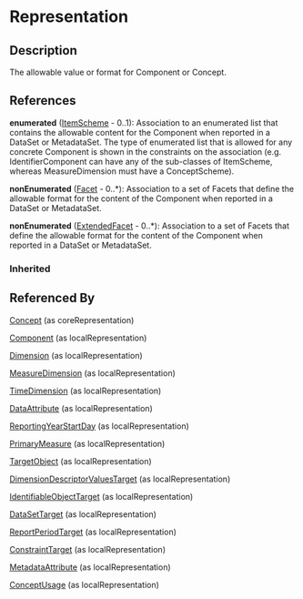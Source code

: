 
# Representation





## Description

The allowable value or format for Component or Concept.




## References

**enumerated** ([ItemScheme](ItemScheme.md) - 0..1): Association to an enumerated list that contains the allowable content for the Component when reported in a DataSet or MetadataSet. The type of enumerated list that is allowed for any concrete Component is shown in the constraints on the association (e.g. IdentifierComponent can have any of the sub-classes of ItemScheme, whereas MeasureDimension must have a ConceptScheme).

**nonEnumerated** ([Facet](Facet.md) - 0..*): Association to a set of Facets that define the allowable format for the content of the Component when reported in a DataSet or MetadataSet.

**nonEnumerated** ([ExtendedFacet](ExtendedFacet.md) - 0..*): Association to a set of Facets that define the allowable format for the content of the Component when reported in a DataSet or MetadataSet.

### Inherited



## Referenced By

[Concept](../ConceptSchemes/Concept.md) (as coreRepresentation)

[Component](Component.md) (as localRepresentation)

[Dimension](../DataStructureDefinitions/Dimension.md) (as localRepresentation)

[MeasureDimension](../DataStructureDefinitions/MeasureDimension.md) (as localRepresentation)

[TimeDimension](../DataStructureDefinitions/TimeDimension.md) (as localRepresentation)

[DataAttribute](../DataStructureDefinitions/DataAttribute.md) (as localRepresentation)

[ReportingYearStartDay](../DataStructureDefinitions/ReportingYearStartDay.md) (as localRepresentation)

[PrimaryMeasure](../DataStructureDefinitions/PrimaryMeasure.md) (as localRepresentation)

[TargetObject](../MetadataStructureDefinitions/TargetObject.md) (as localRepresentation)

[DimensionDescriptorValuesTarget](../MetadataStructureDefinitions/DimensionDescriptorValuesTarget.md) (as localRepresentation)

[IdentifiableObjectTarget](../MetadataStructureDefinitions/IdentifiableObjectTarget.md) (as localRepresentation)

[DataSetTarget](../MetadataStructureDefinitions/DataSetTarget.md) (as localRepresentation)

[ReportPeriodTarget](../MetadataStructureDefinitions/ReportPeriodTarget.md) (as localRepresentation)

[ConstraintTarget](../MetadataStructureDefinitions/ConstraintTarget.md) (as localRepresentation)

[MetadataAttribute](../MetadataStructureDefinitions/MetadataAttribute.md) (as localRepresentation)

[ConceptUsage](../MetadataStructureDefinitions/ConceptUsage.md) (as localRepresentation)


